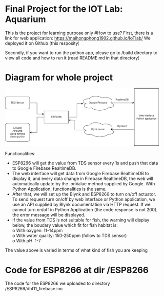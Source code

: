 # Final Project for the IOT Lab: Aquarium
This is the project for learning purpose only
#How to use?
First, there is a link for web application: https://maihongphong1902.github.io/IoTlab/
We deployed it on Github (this resposity)


Secondly, if you want to run the python app, please go to /build directory to view all code and how to run it (read README.md in that directory) 
# Diagram for whole project

<img src="./utils/diagram.png">

Functionalities:
- ESP8266 will get the value from TDS sensor every 1s and push that data to Google Firebase RealtimeDB.
- The web interface will get data from Google Firebase RealtimeDB to display it, and every data change in Firebase RealtimeDB, the web will automatically update by the .onValue method supplied by Google. With Python Application, functionalities is the same.
- After that, we will set up the Blynk and ESP8266 to turn on/off actuator. To send request turn on/off by web interface or Python application, we use an API supplied by Blynk documentation via HTTP request. If we cannot turn on/off in Python Application (the code response is not 200), the error message will be displayed.
- If the value from TDS is not suitable for fish, the warning will display below, the boudary value which fit for fish habitat is: <br>
o With oxygen: 11-14ppm<br>
o With water quality: 150-250ppm (follow to TDS sensor)<br>
o With pH: 1-7<br>
<p>The value above is varied in terms of what kind of fish you are keeping</p>

# Code for ESP8266 at dir /ESP8266
The code for the ESP8266 we uploaded to directory /ESP8266/dht11_firebase.ino
